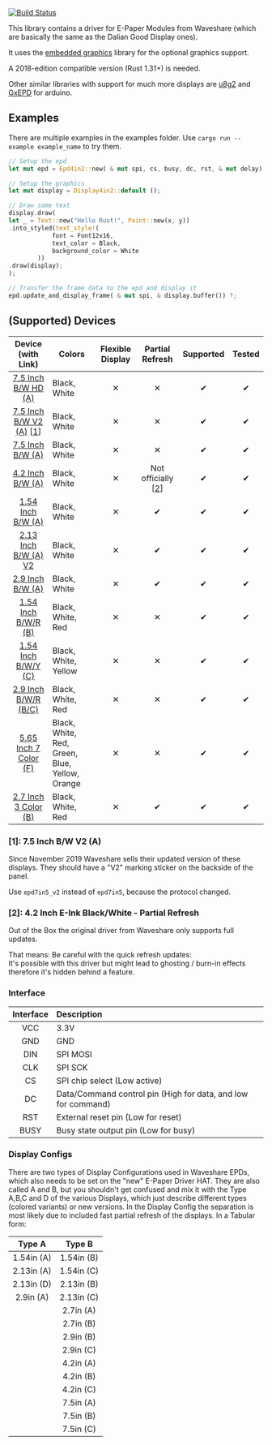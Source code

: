 [![Build Status](https://travis-ci.com/caemor/epd-waveshare.svg?branch=master)](https://travis-ci.com/caemor/epd-waveshare)

This library contains a driver for E-Paper Modules from Waveshare (which are basically the same as the Dalian Good
Display ones).

It uses the [embedded graphics](https://crates.io/crates/embedded-graphics) library for the optional graphics support.

A 2018-edition compatible version (Rust 1.31+) is needed.

Other similar libraries with support for much more displays are [u8g2](https://github.com/olikraus/u8g2)
and [GxEPD](https://github.com/ZinggJM/GxEPD) for arduino.

## Examples

There are multiple examples in the examples folder. Use `cargo run --example example_name` to try them.

```Rust
// Setup the epd
let mut epd = Epd4in2::new( & mut spi, cs, busy, dc, rst, & mut delay) ?;

// Setup the graphics
let mut display = Display4in2::default ();

// Draw some text
display.draw(
let _ = Text::new("Hello Rust!", Point::new(x, y))
.into_styled(text_style!(
            font = Font12x16,
            text_color = Black,
            background_color = White
        ))
.draw(display);
);

// Transfer the frame data to the epd and display it
epd.update_and_display_frame( & mut spi, & display.buffer()) ?;
```

## (Supported) Devices

| Device (with Link) | Colors | Flexible Display | Partial Refresh | Supported | Tested |
| :---: | --- | :---: | :---: | :---: | :---: |
| [7.5 Inch B/W HD (A)](https://www.waveshare.com/product/displays/e-paper/epaper-1/7.5inch-hd-e-paper-hat.htm) | Black, White | ✕ | ✕ | ✔ | ✔ |
| [7.5 Inch B/W V2 (A)](https://www.waveshare.com/product/7.5inch-e-paper-hat.htm) [[1](#1-75-inch-bw-v2-a)] | Black, White | ✕ | ✕ | ✔ | ✔ |
| [7.5 Inch B/W (A)](https://www.waveshare.com/product/7.5inch-e-paper-hat.htm) | Black, White | ✕ | ✕ | ✔ | ✔ |
| [4.2 Inch B/W (A)](https://www.waveshare.com/product/4.2inch-e-paper-module.htm) | Black, White | ✕ | Not officially [[2](#2-42-inch-e-ink-blackwhite---partial-refresh)] | ✔ | ✔ |
| [1.54 Inch B/W (A)](https://www.waveshare.com/1.54inch-e-Paper-Module.htm) | Black, White | ✕ | ✔ | ✔ | ✔ |
| [2.13 Inch B/W (A) V2](https://www.waveshare.com/product/2.13inch-e-paper-hat.htm) | Black, White | ✕ | ✔ | ✔  | ✔  |
| [2.9 Inch B/W (A)](https://www.waveshare.com/product/2.9inch-e-paper-module.htm) | Black, White | ✕ | ✔ | ✔ | ✔ |
| [1.54 Inch B/W/R (B)](https://www.waveshare.com/product/modules/oleds-lcds/e-paper/1.54inch-e-paper-module-b.htm) | Black, White, Red | ✕ | ✕ | ✔ | ✔ |
| [1.54 Inch B/W/Y (C)](https://www.waveshare.com/1.54inch-e-paper-c.htm) | Black, White, Yellow | ✕ | ✕ | ✔ | ✔ |
| [2.9 Inch B/W/R (B/C)](https://www.waveshare.com/product/displays/e-paper/epaper-2/2.9inch-e-paper-module-b.htm) | Black, White, Red | ✕ | ✕ | ✔ | ✔ |
| [5.65 Inch 7 Color (F)](https://www.waveshare.com/5.65inch-e-paper-module-f.htm) | Black, White, Red, Green, Blue, Yellow, Orange | ✕ | ✕ | ✔ | ✔ |
| [2.7 Inch 3 Color (B)](https://www.waveshare.com/2.7inch-e-paper-b.htm) | Black, White, Red | ✕ | ✔ | ✔ | ✔ |

### [1]: 7.5 Inch B/W V2 (A)

Since November 2019 Waveshare sells their updated version of these displays. They should have a "V2" marking sticker on
the backside of the panel.

Use `epd7in5_v2` instead of `epd7in5`, because the protocol changed.

### [2]: 4.2 Inch E-Ink Black/White - Partial Refresh

Out of the Box the original driver from Waveshare only supports full updates.

That means: Be careful with the quick refresh updates: <br>
It's possible with this driver but might lead to ghosting / burn-in effects therefore it's hidden behind a feature.

### Interface

| Interface | Description |
| :---: |  :--- |
| VCC    |   3.3V |
| GND   |    GND |
| DIN   |    SPI MOSI |
| CLK   |    SPI SCK |
| CS    |    SPI chip select (Low active) |
| DC    |    Data/Command control pin (High for data, and low for command) |
| RST   |    External reset pin (Low for reset) |
| BUSY  |    Busy state output pin (Low for busy)  |

### Display Configs

There are two types of Display Configurations used in Waveshare EPDs, which also needs to be set on the "new" E-Paper
Driver HAT. They are also called A and B, but you shouldn't get confused and mix it with the Type A,B,C and D of the
various Displays, which just describe different types (colored variants) or new versions. In the Display Config the
separation is most likely due to included fast partial refresh of the displays. In a Tabular form:

| Type A | Type B |
| :---: |  :---: |
| 1.54in (A) | 1.54in (B) |
| 2.13in (A) | 1.54in (C) |
| 2.13in (D) | 2.13in (B) |
| 2.9in (A)  | 2.13in (C) |
|            | 2.7in  (A) |
|            | 2.7in  (B) |
|            | 2.9in  (B) |
|            | 2.9in  (C) |
|            | 4.2in  (A) |
|            | 4.2in  (B) |
|            | 4.2in  (C) |
|            | 7.5in  (A) |
|            | 7.5in  (B) |
|            | 7.5in  (C) |
